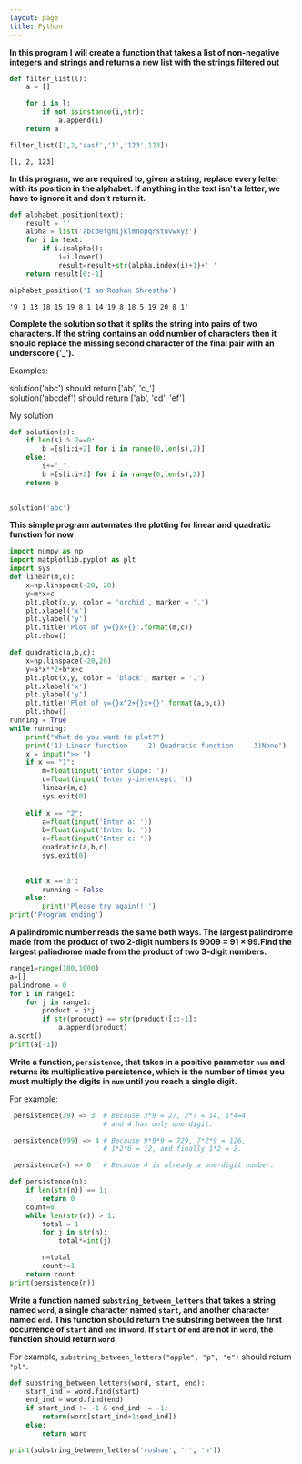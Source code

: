 ```yaml
---
layout: page
title: Python
---
```

**In this program I will create a function that takes a list of non-negative integers and strings and returns a new list with the strings filtered out**


```python
def filter_list(l):
    a = []

    for i in l:
        if not isinstance(i,str):
            a.append(i)
    return a

```


```python
filter_list([1,2,'aasf','1','123',123])
```




    [1, 2, 123]

**In this program, we are required to, given a string, replace every letter with its position in the alphabet.
If anything in the text isn't a letter, we have to ignore it and don't return it.**


```python
def alphabet_position(text):
    result = ''
    alpha = list('abcdefghijklmnopqrstuvwxyz')
    for i in text:
        if i.isalpha():
            i=i.lower()
            result=result+str(alpha.index(i)+1)+' '
    return result[0:-1]
```


```python
alphabet_position('I am Roshan Shrestha')
```




    '9 1 13 18 15 19 8 1 14 19 8 18 5 19 20 8 1'
    
**Complete the solution so that it splits the string into pairs of two characters. If the string contains an odd number of characters then it should replace the missing second character of the final pair with an underscore ('_').**

Examples:

solution('abc') should return ['ab', 'c_']  
solution('abcdef') should return ['ab', 'cd', 'ef']  

My solution  
```python
def solution(s):
    if len(s) % 2==0:
        b =[s[i:i+2] for i in range(0,len(s),2)]
    else:
        s+='_'
        b =[s[i:i+2] for i in range(0,len(s),2)]
    return b
    
```


```python
solution('abc')
```

**This simple program automates the plotting for linear and quadratic function for now**


```python
import numpy as np
import matplotlib.pyplot as plt
import sys
def linear(m,c):
    x=np.linspace(-20, 20)
    y=m*x+c
    plt.plot(x,y, color = 'orchid', marker = '.')
    plt.xlabel('x')
    plt.ylabel('y')
    plt.title('Plot of y={}x+{}'.format(m,c))
    plt.show()

def quadratic(a,b,c):
    x=np.linspace(-20,20)
    y=a*x**2+b*x+c
    plt.plot(x,y, color = 'black', marker = '.')
    plt.xlabel('x')
    plt.ylabel('y')
    plt.title('Plot of y={}x^2+{}x+{}'.format(a,b,c))
    plt.show()
running = True
while running:
    print("What do you want to plot?")
    print('1) Linear function     2) Quadratic function     3)None')
    x = input(">> ")
    if x == "1":
        m=float(input('Enter slope: '))
        c=float(input('Enter y-intercept: '))
        linear(m,c)
        sys.exit(0)
              
    elif x == "2":
        a=float(input('Enter a: '))
        b=float(input('Enter b: '))
        c=float(input('Enter c: '))
        quadratic(a,b,c)
        sys.exit(0)
        
        
    elif x =='3':
        running = False
    else:
        print('Please try again!!!')
print('Program ending')

```


**A palindromic number reads the same both ways. The largest palindrome made from the product of two 2-digit numbers is 9009 = 91 × 99.Find the largest palindrome made from the product of two 3-digit numbers.**

```python
range1=range(100,1000)
a=[]
palindrome = 0
for i in range1:
    for j in range1:
        product = i*j
        if str(product) == str(product)[::-1]:
            a.append(product)
a.sort()
print(a[-1])
```

**Write a function, `persistence`, that takes in a positive parameter `num` and returns its multiplicative persistence, which is the number of times you must multiply the digits in `num` until you reach a single digit.**

For example:

```python
 persistence(39) => 3  # Because 3*9 = 27, 2*7 = 14, 1*4=4
                       # and 4 has only one digit.

 persistence(999) => 4 # Because 9*9*9 = 729, 7*2*9 = 126,
                       # 1*2*6 = 12, and finally 1*2 = 2.

 persistence(4) => 0   # Because 4 is already a one-digit number.
```
```python
def persistence(n):
    if len(str(n)) == 1:
        return 0
    count=0
    while len(str(n)) > 1:
        total = 1
        for j in str(n):
            total*=int(j)

        n=total
        count+=1
    return count
print(persistence(n))

```
**Write a function named `substring_between_letters` that takes a string named `word`, a single character named `start`, and another character named `end`. This function should return the substring between the first occurrence of `start` and `end` in `word`. If `start` or `end` are not in `word`, the function should return `word`.**

For example, `substring_between_letters("apple", "p", "e")` should return `"pl"`.

```python
def substring_between_letters(word, start, end):
    start_ind = word.find(start)
    end_ind = word.find(end)
    if start_ind != -1 & end_ind != -1:
        return(word[start_ind+1:end_ind])
    else:
        return word

print(substring_between_letters('roshan', 'r', 'n'))
```









